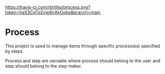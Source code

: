 https://travis-ci.com/rbrtjhs/process.svg?token=haX3CqTq2yjp6nAkGokp&branch=main

# Process
This project is used to manage items through specific process(es) specified by steps.

Process and step are ownable where process should belong to the user and step should belong to the step maker. 
